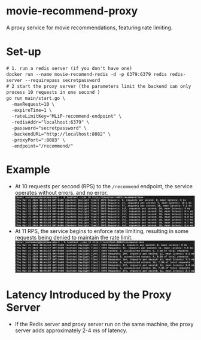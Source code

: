 # movie-recommend-proxy
A proxy service for movie recommendations, featuring rate limiting.

# Set-up
```shell
# 1. run a redis server (if you don't have one)
docker run --name movie-recomend-redis -d -p 6379:6379 redis redis-server --requirepass secretpassword
# 2 start the proxy server (the parameters limit the backend can only process 10 requests in one second )
go run main/start.go \
  -maxRequest=10 \
  -expireTime=1 \
  -rateLimitKey="MLiP-recommend-endpoint" \
  -redisAddr="localhost:6379" \
  -password="secretpassword" \
  -backendURL="http://localhost:8082" \
  -proxyPort=":8083" \
  -endpoint="/recommend/"
```

# Example
-  At 10 requests per second (RPS) to the `/recommend` endpoint, the service operates without errors.
and no error.
![img.png](images/img.png)
- At 11 RPS, the service begins to enforce rate limiting, resulting in some requests being denied to maintain the rate limit.
![img.png](images/img1.png)

# Latency Introduced by the Proxy Server
- If the Redis server and proxy server run on the same machine, the proxy server adds approximately 2-4 ms of latency.
